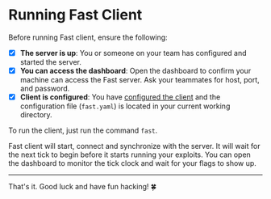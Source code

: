 # Running Fast Client

<script src="https://cdn.jsdelivr.net/npm/asciinema-player@3.5.0/dist/bundle/asciinema-player.min.js"></script>
<link rel="stylesheet" href="https://cdn.jsdelivr.net/npm/asciinema-player@3.5.0/dist/bundle/asciinema-player.min.css">

Before running Fast client, ensure the following:

- [x] **The server is up**: You or someone on your team has configured and started the server.
- [x] **You can access the dashboard**: Open the dashboard to confirm your machine can access the Fast server. Ask your teammates for host, port, and password.
- [x] **Client is configured**: You have [configured the client](configuration.md) and the configuration file (`fast.yaml`) is located in your current working directory.

To run the client, just run the command `fast`.

<div id="client-running-demo"></div>
<script>
  AsciinemaPlayer.create('/fast/assets/demos/client.cast', document.getElementById('client-running-demo'), {
      cols: 121,
      rows: 25,
      idleTimeLimit: 2
  });
</script>

Fast client will start, connect and synchronize with the server. It will wait for the next tick to begin before it starts running your exploits. You can open the dashboard to monitor the tick clock and wait for your flags to show up.

---

That's it. Good luck and have fun hacking! 🍀